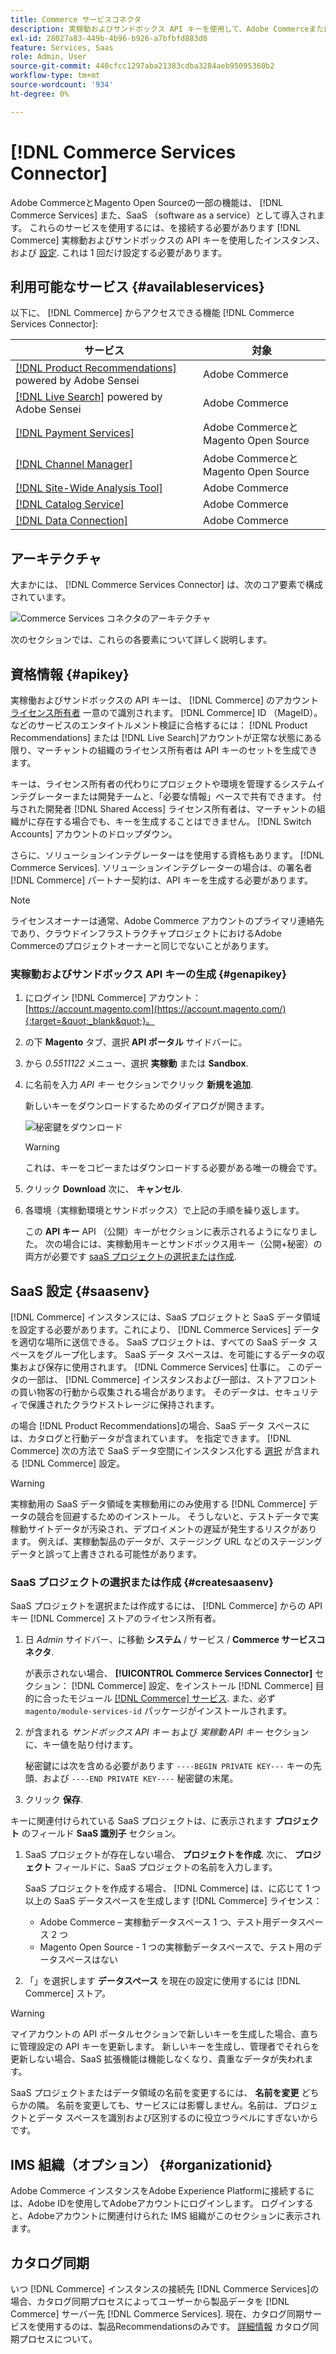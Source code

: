```yaml
---
title: Commerce サービスコネクタ
description: 実稼動およびサンドボックス API キーを使用して、Adobe CommerceまたはMagento Open Sourceインスタンスをサービスに統合する方法について説明します。
exl-id: 28027a83-449b-4b96-b926-a7bfbfd883d8
feature: Services, Saas
role: Admin, User
source-git-commit: 448cfcc1297aba21383cdba3284aeb95095360b2
workflow-type: tm+mt
source-wordcount: '934'
ht-degree: 0%

---
```


# [!DNL Commerce Services Connector]

Adobe CommerceとMagento Open Sourceの一部の機能は、 [!DNL Commerce Services] また、SaaS （software as a service）として導入されます。 これらのサービスを使用するには、を接続する必要があります [!DNL Commerce] 実稼動およびサンドボックスの API キーを使用したインスタンス、および [設定](https://experienceleague.adobe.com/docs/commerce-admin/config/services/saas.html). これは 1 回だけ設定する必要があります。

## 利用可能なサービス {#availableservices}

以下に、 [!DNL Commerce] からアクセスできる機能 [!DNL Commerce Services Connector]:

| サービス | 対象 |
| ---|--- |
| [[!DNL Product Recommendations]](/help/product-recommendations/overview.md) powered by Adobe Sensei | Adobe Commerce |
| [[!DNL Live Search]](/help/live-search/overview.md) powered by Adobe Sensei | Adobe Commerce |
| [[!DNL Payment Services]](/help/payment-services/overview.md) | Adobe CommerceとMagento Open Source |
| [[!DNL Channel Manager]](https://experienceleague.adobe.com/docs/commerce-channels/channel-manager/intro-to-channel-manager/overview.html) | Adobe CommerceとMagento Open Source |
| [[!DNL Site-Wide Analysis Tool]](https://experienceleague.adobe.com/docs/commerce-operations/tools/site-wide-analysis-tool/intro.html) | Adobe Commerce |
| [[!DNL Catalog Service]](/help/catalog-service/overview.md) | Adobe Commerce |
| [[!DNL Data Connection]](/help/data-connection/overview.md) | Adobe Commerce |

## アーキテクチャ

大まかには、 [!DNL Commerce Services Connector] は、次のコア要素で構成されています。

![Commerce Services コネクタのアーキテクチャ](assets/saas-config-sync-workflow.png)

次のセクションでは、これらの各要素について詳しく説明します。

## 資格情報 {#apikey}

実稼働およびサンドボックスの API キーは、 [!DNL Commerce] のアカウント [ライセンス所有者](https://experienceleague.adobe.com/en/docs/commerce-cloud-service/start/onboarding) 一意ので識別されます。 [!DNL Commerce] ID （MageID）。 などのサービスのエンタイトルメント検証に合格するには： [!DNL Product Recommendations] または [!DNL Live Search]アカウントが正常な状態にある限り、マーチャントの組織のライセンス所有者は API キーのセットを生成できます。

キーは、ライセンス所有者の代わりにプロジェクトや環境を管理するシステムインテグレーターまたは開発チームと、「必要な情報」ベースで共有できます。 付与された開発者 [!DNL Shared Access] ライセンス所有者は、マーチャントの組織がに存在する場合でも、キーを生成することはできません。 [!DNL Switch Accounts] アカウントのドロップダウン。

さらに、ソリューションインテグレーターはを使用する資格もあります。 [!DNL Commerce Services]. ソリューションインテグレーターの場合は、の署名者 [!DNL Commerce] パートナー契約は、API キーを生成する必要があります。

>[!NOTE]
>
>ライセンスオーナーは通常、Adobe Commerce アカウントのプライマリ連絡先であり、クラウドインフラストラクチャプロジェクトにおけるAdobe Commerceのプロジェクトオーナーと同じでないことがあります。

### 実稼動およびサンドボックス API キーの生成 {#genapikey}

1. にログイン [!DNL Commerce] アカウント： [https://account.magento.com](https://account.magento.com/){:target=&quot;_blank&quot;}。

1. の下 **Magento** タブ、選択 **API ポータル** サイドバーに。

1. から _0.5511122_ メニュー、選択 **実稼動** または **Sandbox**.

1. に名前を入力 _API キー_ セクションでクリック **新規を追加**.

   新しいキーをダウンロードするためのダイアログが開きます。

   ![秘密鍵をダウンロード](assets/download-api-private-key.png)

   >[!WARNING]
   >
   > これは、キーをコピーまたはダウンロードする必要がある唯一の機会です。

1. クリック **Download** 次に、 **キャンセル**.

1. 各環境（実稼動環境とサンドボックス）で上記の手順を繰り返します。

   この **API キー** API （公開）キーがセクションに表示されるようになりました。 次の場合には、実稼動用キーとサンドボックス用キー（公開+秘密）の両方が必要です [saaS プロジェクトの選択または作成](#createsaasenv).

## SaaS 設定 {#saasenv}

[!DNL Commerce] インスタンスには、SaaS プロジェクトと SaaS データ領域を設定する必要があります。これにより、 [!DNL Commerce Services] データを適切な場所に送信できる。 SaaS プロジェクトは、すべての SaaS データ スペースをグループ化します。 SaaS データ スペースは、を可能にするデータの収集および保存に使用されます。 [!DNL Commerce Services] 仕事に。 このデータの一部は、 [!DNL Commerce] インスタンスおよび一部は、ストアフロントの買い物客の行動から収集される場合があります。 そのデータは、セキュリティで保護されたクラウドストレージに保持されます。

の場合 [!DNL Product Recommendations]の場合、SaaS データ スペースには、カタログと行動データが含まれています。 を指定できます。 [!DNL Commerce] 次の方法で SaaS データ空間にインスタンス化する [選択](https://docs.magento.com/user-guide/configuration/services/saas.html) が含まれる [!DNL Commerce] 設定。

>[!WARNING]
>
> 実稼動用の SaaS データ領域を実稼動用にのみ使用する [!DNL Commerce] データの競合を回避するためのインストール。 そうしないと、テストデータで実稼動サイトデータが汚染され、デプロイメントの遅延が発生するリスクがあります。 例えば、実稼動製品のデータが、ステージング URL などのステージングデータと誤って上書きされる可能性があります。

### SaaS プロジェクトの選択または作成 {#createsaasenv}

SaaS プロジェクトを選択または作成するには、 [!DNL Commerce] からの API キー [!DNL Commerce] ストアのライセンス所有者。

1. 日 _Admin_ サイドバー、に移動 **システム** / サービス / **Commerce サービスコネクタ**.

   が表示されない場合、 **[!UICONTROL Commerce Services Connector]** セクション： [!DNL Commerce] 設定、をインストール [!DNL Commerce] 目的に合ったモジュール [[!DNL Commerce] サービス](#availableservices). また、必ず `magento/module-services-id` パッケージがインストールされます。

1. が含まれる _サンドボックス API キー_ および _実稼動 API キー_ セクションに、キー値を貼り付けます。

   秘密鍵には次を含める必要があります `----BEGIN PRIVATE KEY---` キーの先頭、および `----END PRIVATE KEY----` 秘密鍵の末尾。

1. クリック **保存**.

キーに関連付けられている SaaS プロジェクトは、に表示されます **プロジェクト** のフィールド **SaaS 識別子** セクション。

1. SaaS プロジェクトが存在しない場合、 **プロジェクトを作成**. 次に、 **プロジェクト** フィールドに、SaaS プロジェクトの名前を入力します。

   SaaS プロジェクトを作成する場合、 [!DNL Commerce] は、に応じて 1 つ以上の SaaS データスペースを生成します [!DNL Commerce] ライセンス：
   - Adobe Commerce – 実稼動データスペース 1 つ、テスト用データスペース 2 つ
   - Magento Open Source - 1 つの実稼動データスペースで、テスト用のデータスペースはない

1. 「」を選択します **データスペース** を現在の設定に使用するには [!DNL Commerce] ストア。

>[!WARNING]
>
> マイアカウントの API ポータルセクションで新しいキーを生成した場合、直ちに管理設定の API キーを更新します。 新しいキーを生成し、管理者でそれらを更新しない場合、SaaS 拡張機能は機能しなくなり、貴重なデータが失われます。

SaaS プロジェクトまたはデータ領域の名前を変更するには、 **名前を変更** どちらかの隣。 名前を変更しても、サービスには影響しません。名前は、プロジェクトとデータ スペースを識別および区別するのに役立つラベルにすぎないからです。

## IMS 組織（オプション） {#organizationid}

Adobe Commerce インスタンスをAdobe Experience Platformに接続するには、Adobe IDを使用してAdobeアカウントにログインします。 ログインすると、Adobeアカウントに関連付けられた IMS 組織がこのセクションに表示されます。

## カタログ同期

いつ [!DNL Commerce] インスタンスの接続先 [!DNL Commerce Services]の場合、カタログ同期プロセスによってユーザーから製品データを [!DNL Commerce] サーバー先 [!DNL Commerce Services]. 現在、カタログ同期サービスを使用するのは、製品Recommendationsのみです。 [詳細情報](catalog-sync.md) カタログ同期プロセスについて。
